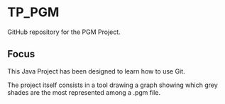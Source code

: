 TP_PGM
======

GitHub repository for the PGM Project.

Focus
------
This Java Project has been designed to learn how to use Git.

The project itself consists in a tool drawing a graph showing which grey shades are the most represented among a .pgm file.